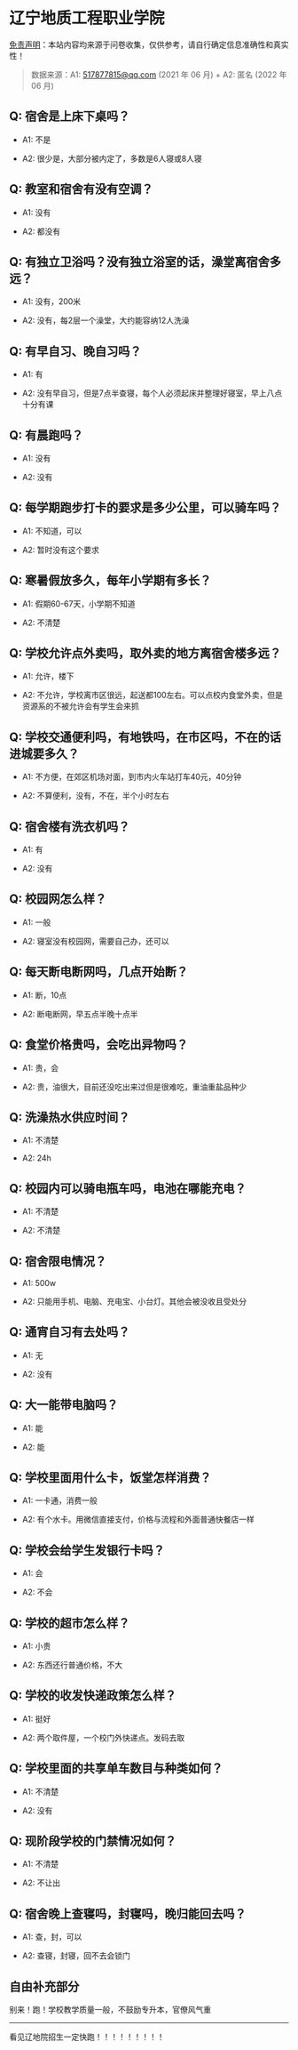 # 辽宁地质工程职业学院

[免责声明](https://colleges.chat/#_3)：本站内容均来源于问卷收集，仅供参考，请自行确定信息准确性和真实性！

> 数据来源：A1: 517877815@qq.com (2021 年 06 月) + A2: 匿名 (2022 年 06 月)

## Q: 宿舍是上床下桌吗？

- A1: 不是

- A2: 很少是，大部分被内定了，多数是6人寝或8人寝

## Q: 教室和宿舍有没有空调？

- A1: 没有

- A2: 都没有

## Q: 有独立卫浴吗？没有独立浴室的话，澡堂离宿舍多远？

- A1: 没有，200米

- A2: 没有，每2层一个澡堂，大约能容纳12人洗澡

## Q: 有早自习、晚自习吗？

- A1: 有

- A2: 没有早自习，但是7点半查寝，每个人必须起床并整理好寝室，早上八点十分有课

## Q: 有晨跑吗？

- A1: 没有

- A2: 没有

## Q: 每学期跑步打卡的要求是多少公里，可以骑车吗？

- A1: 不知道，可以

- A2: 暂时没有这个要求

## Q: 寒暑假放多久，每年小学期有多长？

- A1: 假期60-67天，小学期不知道

- A2: 不清楚

## Q: 学校允许点外卖吗，取外卖的地方离宿舍楼多远？

- A1: 允许，楼下

- A2: 不允许，学校离市区很远，起送都100左右。可以点校内食堂外卖，但是资源系的不被允许会有学生会来抓

## Q: 学校交通便利吗，有地铁吗，在市区吗，不在的话进城要多久？

- A1: 不方便，在郊区机场对面，到市内火车站打车40元，40分钟

- A2: 不算便利，没有，不在，半个小时左右

## Q: 宿舍楼有洗衣机吗？

- A1: 有

- A2: 没有

## Q: 校园网怎么样？

- A1: 一般

- A2: 寝室没有校园网，需要自己办，还可以

## Q: 每天断电断网吗，几点开始断？

- A1: 断，10点

- A2: 断电断网，早五点半晚十点半

## Q: 食堂价格贵吗，会吃出异物吗？

- A1: 贵，会

- A2: 贵，油很大，目前还没吃出来过但是很难吃，重油重盐品种少

## Q: 洗澡热水供应时间？

- A1: 不清楚

- A2: 24h

## Q: 校园内可以骑电瓶车吗，电池在哪能充电？

- A1: 不清楚

- A2: 不清楚

## Q: 宿舍限电情况？

- A1: 500w

- A2: 只能用手机、电脑、充电宝、小台灯。其他会被没收且受处分

## Q: 通宵自习有去处吗？

- A1: 无

- A2: 没有

## Q: 大一能带电脑吗？

- A1: 能

- A2: 能

## Q: 学校里面用什么卡，饭堂怎样消费？

- A1: 一卡通，消费一般

- A2: 有个水卡。用微信直接支付，价格与流程和外面普通快餐店一样

## Q: 学校会给学生发银行卡吗？

- A1: 会

- A2: 不会

## Q: 学校的超市怎么样？

- A1: 小贵

- A2: 东西还行普通价格，不大

## Q: 学校的收发快递政策怎么样？

- A1: 挺好

- A2: 两个取件屋，一个校门外快递点。发码去取

## Q: 学校里面的共享单车数目与种类如何？

- A1: 不清楚

- A2: 没有

## Q: 现阶段学校的门禁情况如何？

- A1: 不清楚

- A2: 不让出

## Q: 宿舍晚上查寝吗，封寝吗，晚归能回去吗？

- A1: 查，封，可以

- A2: 查寝，封寝，回不去会锁门

## 自由补充部分

别来！跑！学校教学质量一般，不鼓励专升本，官僚风气重

***

看见辽地院招生一定快跑！！！！！！！！！